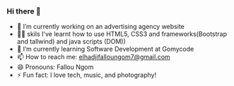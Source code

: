 ### Hi there 👋

- 🔭 I’m currently working on an advertising agency website
- 💪🏼 skils I've learnt how to use HTML5, CSS3 and frameworks(Bootstrap and tallwind) and java scripts (DOM))
- 🌱 I’m currently learning Software Development at Gomycode
- 📫 How to reach me: elhadjifalloungom7@gmail.com
- 😄 Pronouns: Fallou Ngom
- ⚡ Fun fact: I love tech, music, and photography!


